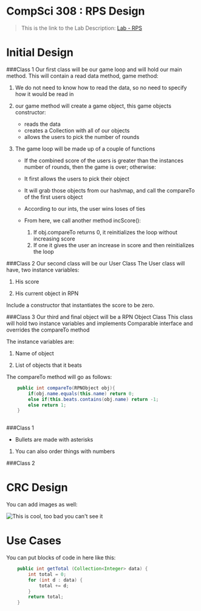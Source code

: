 CompSci 308 : RPS Design
===================

> This is the link to the Lab Description: 
[Lab - RPS](http://www.cs.duke.edu/courses/compsci308/spring16/classwork/02_design_rps/index.php)

Initial Design
=======

###Class 1
Our first class will be our game loop and will hold our main method.
This will contain a read data method, game method:

1. We do not need to know how to read the data, so no need to specify how it would be read in

2. our game method will create a game object, this game objects constructor:

	* reads the data
	* creates a Collection with all of our objects
	* allows the users to pick the number of rounds
	
3. The game loop will be made up of a couple of functions

	* If the combined score of the users is greater than the instances number of rounds, then the game is over; otherwise:
	* It first allows the users to pick their object
	* It will grab those objects from our hashmap, and call the compareTo of the first users object
	* According to our ints, the user wins loses of ties
	* From here, we call another method incScore():
	
		1. If obj.compareTo returns 0, it reinitializes the loop without increasing score
		2. If one it gives the user an increase in score and then reinitializes the loop

###Class 2
Our second class will be our User Class
The User class will have, two instance variables:

1. His score

2. His current object in RPN

Include a constructor that instantiates the score to be zero. 


###Class 3
Our third and final object will be a RPN Object Class
This class will hold two instance variables and implements Comparable interface and overrides the compareTo method

The instance variables are:

1. Name of object

2. List of objects that it beats

The compareTo method will go as follows: 
```java
    public int compareTo(RPNObject obj){
    	if(obj.name.equals(this.name) return 0;
    	else if(this.beats.contains(obj.name) return -1;
    	else return 1;
    }
    
```

###Class 1

* Bullets are made with asterisks

1. You can also order things with numbers


###Class 2



CRC Design
=======




You can add images as well:

![This is cool, too bad you can't see it](crc-example.png "Our CRC cards")


Use Cases
=======

You can put blocks of code in here like this:
```java
    public int getTotal (Collection<Integer> data) {
        int total = 0;
        for (int d : data) {
            total += d;
        }
        return total;
    }
```

